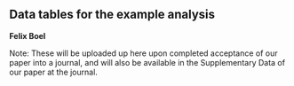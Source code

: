 ## Data tables for the example analysis
**Felix Boel**

Note: These will be uploaded up here upon completed acceptance of our paper into a journal, and will also be available in the Supplementary Data of our paper at the journal.
